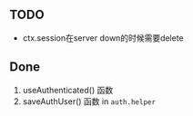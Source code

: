 
## TODO
- ctx.session在server down的时候需要delete

## Done
1. useAuthenticated() 函数
2. saveAuthUser() 函数 in `auth.helper`